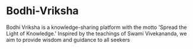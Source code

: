 # Bodhi-Vriksha
Bodhi Vriksha is a knowledge-sharing platform with the motto 'Spread the Light of Knowledge.' Inspired by the teachings of Swami Vivekananda, we aim to provide wisdom and guidance to all seekers
